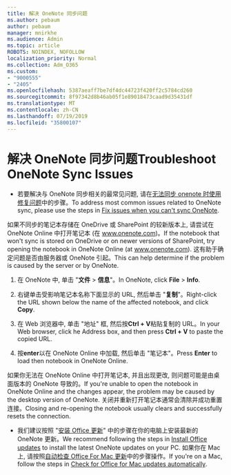 ```yaml
---
title: 解决 OneNote 同步问题
ms.author: pebaum
author: pebaum
manager: mnirkhe
ms.audience: Admin
ms.topic: article
ROBOTS: NOINDEX, NOFOLLOW
localization_priority: Normal
ms.collection: Adm_O365
ms.custom:
- "9000555"
- "2405"
ms.openlocfilehash: 5387aeaff7be7df4dc44723f420ff2c5784cd260
ms.sourcegitcommit: 8f97342d8b46ab05f1e89018473caad9d35431df
ms.translationtype: MT
ms.contentlocale: zh-CN
ms.lasthandoff: 07/19/2019
ms.locfileid: "35800107"
---
```

# <a name="troubleshoot-onenote-sync-issues"></a><span data-ttu-id="21d00-102">解决 OneNote 同步问题</span><span class="sxs-lookup"><span data-stu-id="21d00-102">Troubleshoot OneNote Sync Issues</span></span>

* <span data-ttu-id="21d00-103">若要解决与 OneNote 同步相关的最常见问题, 请在[无法同步 onenote 时使用修复问题](https://support.office.com/article/Fix-issues-when-you-can-t-sync-OneNote-299495ef-66d1-448f-90c1-b785a6968d45)中的步骤。</span><span class="sxs-lookup"><span data-stu-id="21d00-103">To address most common issues related to OneNote sync, please use the steps in [Fix issues when you can't sync OneNote](https://support.office.com/article/Fix-issues-when-you-can-t-sync-OneNote-299495ef-66d1-448f-90c1-b785a6968d45).</span></span>

<span data-ttu-id="21d00-104">如果不同步的笔记本存储在 OneDrive 或 SharePoint 的较新版本上, 请尝试在 OneNote Online 中打开笔记本 (在 www.onenote.com)。</span><span class="sxs-lookup"><span data-stu-id="21d00-104">If the notebook that won't sync is stored on OneDrive or on newer versions of SharePoint, try opening the notebook in OneNote Online (at www.onenote.com).</span></span> <span data-ttu-id="21d00-105">这有助于确定问题是否由服务器或 OneNote 引起。</span><span class="sxs-lookup"><span data-stu-id="21d00-105">This can help determine if the problem is caused by the server or by OneNote.</span></span>

1. <span data-ttu-id="21d00-106">在 OneNote 中, 单击 "**文件** > **信息**"。</span><span class="sxs-lookup"><span data-stu-id="21d00-106">In OneNote, click **File** > **Info**.</span></span>

2. <span data-ttu-id="21d00-107">右键单击受影响笔记本名称下面显示的 URL, 然后单击 "**复制**"。</span><span class="sxs-lookup"><span data-stu-id="21d00-107">Right-click the URL shown below the name of the affected notebook, and click **Copy**.</span></span>

3. <span data-ttu-id="21d00-108">在 Web 浏览器中, 单击 "地址" 框, 然后按**Ctrl + V**粘贴复制的 URL。</span><span class="sxs-lookup"><span data-stu-id="21d00-108">In your Web browser, click he Address box, and then press **Ctrl + V** to paste the copied URL.</span></span>

4. <span data-ttu-id="21d00-109">按**enter**以在 OneNote Online 中加载, 然后单击 "笔记本"。</span><span class="sxs-lookup"><span data-stu-id="21d00-109">Press **Enter** to load then notebook in OneNote Online.</span></span>

<span data-ttu-id="21d00-110">如果你无法在 OneNote Online 中打开笔记本, 并且出现更改, 则问题可能是由桌面版本的 OneNote 导致的。</span><span class="sxs-lookup"><span data-stu-id="21d00-110">If you're unable to open the notebook in OneNote Online and the changes appear, the problem may be caused by the desktop version of OneNote.</span></span> <span data-ttu-id="21d00-111">关闭并重新打开笔记本通常会清除并成功重置连接。</span><span class="sxs-lookup"><span data-stu-id="21d00-111">Closing and re-opening the notebook usually clears and successfully resets the connection.</span></span>

* <span data-ttu-id="21d00-112">我们建议按照 "[安装 Office 更新](https://support.office.com/article/Install-Office-updates-2ab296f3-7f03-43a2-8e50-46de917611c5)" 中的步骤在你的电脑上安装最新的 OneNote 更新。</span><span class="sxs-lookup"><span data-stu-id="21d00-112">We recommend following the steps in [Install Office updates](https://support.office.com/article/Install-Office-updates-2ab296f3-7f03-43a2-8e50-46de917611c5) to install the latest OneNote updates on your PC.</span></span> <span data-ttu-id="21d00-113">如果你在 Mac 上, 请按照[自动检查 Office For Mac 更新](https://support.office.com/article/update-office-for-mac-automatically-bfd1e497-c24d-4754-92ab-910a4074d7c1)中的步骤操作。</span><span class="sxs-lookup"><span data-stu-id="21d00-113">If you're on a Mac, follow the steps in [Check for Office for Mac updates automatically](https://support.office.com/article/update-office-for-mac-automatically-bfd1e497-c24d-4754-92ab-910a4074d7c1).</span></span>